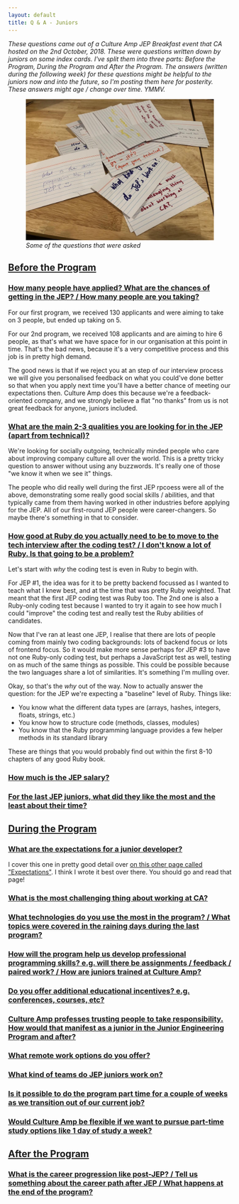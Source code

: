 ```yaml
---
layout: default
title: Q & A - Juniors
---
```


_These questions came out of a Culture Amp JEP Breakfast event that CA hosted on the 2nd October, 2018. These were questions written down by juniors on some index cards. I've split them into three parts: Before the Program, During the Program and After the Program. The answers (written during the following week) for these questions might be helpful to the juniors now and into the future, so I'm posting them here for posterity. These answers might age / change over time. YMMV._

<div class='center'>
  <figure>
    <img src='/juniors/questions.jpg'><br />
    <figurecaption><em>Some of the questions that were asked</em></figurecaption>
  </figure>
</div>

<a name='before' href='#before'><h2>Before the Program</h2></a>

<a name='applicants' href='#applicants'><h3>How many people have applied? What are the chances of getting in the JEP? / How many people are you taking?</h3></a>

For our first program, we received 130 applicants and were aiming to take on 3 people, but ended up taking on 5.

For our 2nd program, we received 108 applicants and are aiming to hire 6 people, as that's what we have space for in our organisation at this point in time. That's the bad news, because it's a very competitive process and this job is in pretty high demand.

The good news is that if we reject you at an step of our interview process we will give you personalised feedback on what you could've done better so that when you apply next time you'll have a better chance of meeting our expectations then. Culture Amp does this because we're a feedback-oriented company, and we strongly believe a flat "no thanks" from us is not great feedback for anyone, juniors included.

<a name='qualities' href='#qualities'>
  <h3>What are the main 2-3 qualities you are looking for in the JEP (apart from technical)?</h3>
</a>

We're looking for socially outgoing, technically minded people who care about improving company culture all over the world. This is a pretty tricky question to answer without using any buzzwords. It's really one of those "we know it when we see it" things.

The people who did really well during the first JEP rpcoess were all of the above, demonstrating some really good social skills / abilities, and that typically came from them having worked in other industries before applying for the JEP. All of our first-round JEP people were career-changers. So maybe there's something in that to consider.

<a name='ruby-skill' href='#ruby-skill'><h3>How good at Ruby do you actually need to be to move to the tech interview after the coding test? / I don't know a lot of Ruby. Is that going to be a problem?</h3></a>

Let's start with _why_ the coding test is even in Ruby to begin with.

For JEP #1, the idea was for it to be pretty backend focussed as I wanted to teach what I knew best, and at the time that was pretty Ruby weighted. That meant that the first JEP coding test was Ruby too. The 2nd one is also a Ruby-only coding test because I wanted to try it again to see how much I could "improve" the coding test and really test the Ruby abilities of candidates.

Now that I've ran at least one JEP, I realise that there are lots of people coming from mainly two coding backgrounds: lots of backend focus or lots of frontend focus. So it would make more sense perhaps for JEP #3 to have not one Ruby-only coding test, but perhaps a JavaScript test as well, testing on as much of the same things as possible. This could be possible because the two languages share a lot of similarities. It's something I'm mulling over.

Okay, so that's the _why_ out of the way. Now to actually answer the question: for the JEP we're expecting a "baseline" level of Ruby. Things like:

* You know what the different data types are (arrays, hashes, integers, floats, strings, etc.)
* You know how to structure code (methods, classes, modules)
* You know that the Ruby programming language provides a few helper methods in its standard library

These are things that you would probably find out within the first 8-10 chapters of any good Ruby book.

<a name='salary' href='#salary'><h3>How much is the JEP salary?</h3></a>


<a name='past-juniors' href='#past-juniors'><h3>For the last JEP juniors, what did they like the most and the least about their time?</h3></a>

<a name='during' href='#during'><h2>During the Program</h2></a>

<a name='expectations' href='#expectations'><h3>What are the expectations for a junior developer?</h3></a>

I cover this one in pretty good detail over [on this other page called "Expectations"](https://ryanbigg.com/juniors/expectations.html). I think I wrote it best over there. You should go and read that page!


<a name='challenging' href='#challenging'>
  <h3>What is the most challenging thing about working at CA?</h3>
</a>

<a name='tech' href='#tech'><h3>What technologies do you use the most in the program? / What topics were covered in the raining days during the last program?</h3></a>

<a name='developing' href='#developing'><h3>How will the program help us develop professional programming skills? e.g. will there be assignments / feedback / paired work? / How are juniors trained at Culture Amp?</h3></a>

<a name='additional-incentives' href='#additional-incentives'><h3>Do you offer additional educational incentives? e.g. conferences, courses, etc?</h3></a>

<a name='trusting-people' href='#trusting-people'>
  <h3>Culture Amp professes trusting people to take responsibility. How would that manifest as a junior in the Junior Engineering Program and after?</h3>
</a>

<a name='remote-work' href='#remote-work'>
  <h3>What remote work options do you offer?</h3>
</a>

<a name='teams' href='#teams'>
  <h3>What kind of teams do JEP juniors work on?</h3>
</a>

<a name='part-time' href='#part-time'><h3>Is it possible to do the program part time for a couple of weeks as we transition out of our current job?</h3></a>

<a name='study' href='#study'><h3>Would Culture Amp be flexible if we want to pursue part-time study options like 1 day of study a week?</h3></a>

<a name='after' href='#after'><h2>After the Program</h2></a>

<a name='career-progression' href='#career-progression'>
  <h3>What is the career progression like post-JEP? / Tell us something about the career path after JEP / What happens at the end of the program?</h3>
</a>


